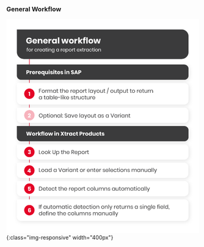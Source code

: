 ### General Workflow 

![Report-Workflow](/img/content/report-general-workflow.png){:class="img-responsive" width="400px"}
